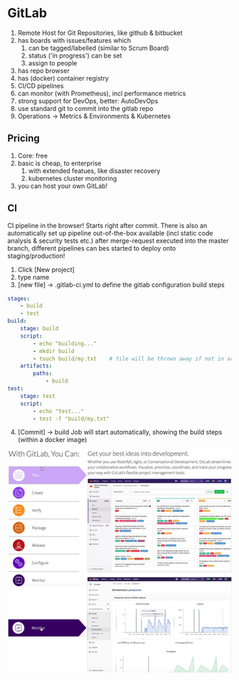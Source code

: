 # GitLab
1. Remote Host for Git Repositories, like github & bitbucket
2. has boards with issues/features which
    1. can be tagged/labelled (similar to Scrum Board)
    2. status ('in progress') can be set
    3. assign to people
3. has repo browser
4. has (docker) container registry
5. CI/CD pipelines
6. can monitor (with Prometheus), incl performance metrics
7. strong support for DevOps, better: AutoDevOps
8. use standard git to commit into the gitlab repo
9. Operations -> Metrics & Environments & Kubernetes

## Pricing
1. Core: free
2. basic is cheap, to enterprise
    1. with extended featues, like disaster recovery
    2. kubernetes cluster monitoring
3. you can host your own GitLab!

## CI
CI pipeline in the browser! Starts right after commit.
There is also an automatically set up pipeline out-of-the-box available (incl static code analysis & security tests etc.) after merge-request executed into the master branch, different pipelines can bes started to deploy onto staging/production!
1. Click [New project]
2. type name
3. [new file] -> .gitlab-ci.yml to define the gitlab configuration build steps
```yaml
stages:
    - build
    - test
build:
    stage: build
    script:
        - echo "building..."
        - mkdir build
        - touch build/my.txt    # file will be thrown away if not in artifacts/paths!
    artifacts:
        paths:
            - build
test:
    stage: test
    script:
        - echo "test..."
        - test -f "build/my.txt"
```
4. [Commit] -> build Job will start automatically, showing the build steps (within a docker image)


<img src="gitlab.png" width="550px">
